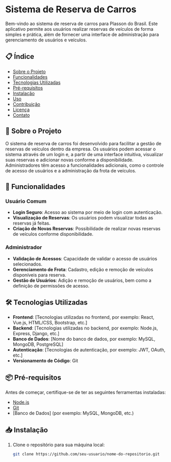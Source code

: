 # Sistema de Reserva de Carros

Bem-vindo ao sistema de reserva de carros para Plasson do Brasil. Este aplicativo permite aos usuários realizar reservas de veículos de forma simples e prática, além de fornecer uma interface de administração para gerenciamento de usuários e veículos.

## 📋 Índice

- [Sobre o Projeto](#sobre-o-projeto)
- [Funcionalidades](#funcionalidades)
- [Tecnologias Utilizadas](#tecnologias-utilizadas)
- [Pré-requisitos](#pré-requisitos)
- [Instalação](#instalação)
- [Uso](#uso)
- [Contribuição](#contribuição)
- [Licença](#licença)
- [Contato](#contato)

## 📖 Sobre o Projeto

O sistema de reserva de carros foi desenvolvido para facilitar a gestão de reservas de veículos dentro da empresa. Os usuários podem acessar o sistema através de um login e, a partir de uma interface intuitiva, visualizar suas reservas e adicionar novas conforme a disponibilidade. Administradores têm acesso a funcionalidades adicionais, como o controle de acesso de usuários e a administração da frota de veículos.

## 🚀 Funcionalidades

### Usuário Comum
- **Login Seguro**: Acesso ao sistema por meio de login com autenticação.
- **Visualização de Reservas**: Os usuários podem visualizar todas as reservas já feitas.
- **Criação de Novas Reservas**: Possibilidade de realizar novas reservas de veículos conforme disponibilidade.

### Administrador
- **Validação de Acessos**: Capacidade de validar o acesso de usuários selecionados.
- **Gerenciamento de Frota**: Cadastro, edição e remoção de veículos disponíveis para reserva.
- **Gestão de Usuários**: Adição e remoção de usuários, bem como a definição de permissões de acesso.

## 🛠 Tecnologias Utilizadas

- **Frontend**: [Tecnologias utilizadas no frontend, por exemplo: React, Vue.js, HTML/CSS, Bootstrap, etc.]
- **Backend**: [Tecnologias utilizadas no backend, por exemplo: Node.js, Express, Django, etc.]
- **Banco de Dados**: [Nome do banco de dados, por exemplo: MySQL, MongoDB, PostgreSQL]
- **Autenticação**: [Tecnologias de autenticação, por exemplo: JWT, OAuth, etc.]
- **Versionamento de Código**: Git

## 📦 Pré-requisitos

Antes de começar, certifique-se de ter as seguintes ferramentas instaladas:

- [Node.js](https://nodejs.org/en/)
- [Git](https://git-scm.com/)
- [Banco de Dados] (por exemplo: MySQL, MongoDB, etc.)

## 📥 Instalação

1. Clone o repositório para sua máquina local:
   ```bash
   git clone https://github.com/seu-usuario/nome-do-repositorio.git
